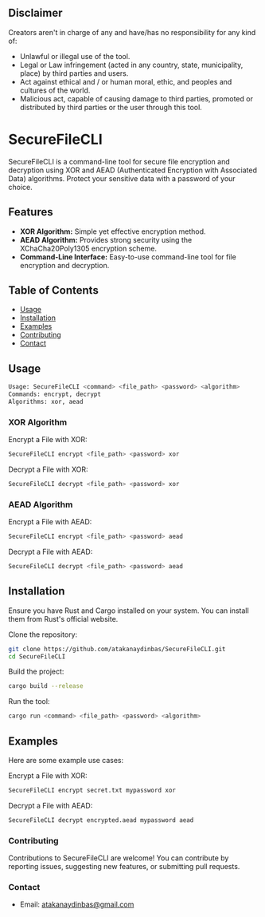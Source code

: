 ## Disclaimer

Creators aren't in charge of any and have/has no responsibility for any kind of:
- Unlawful or illegal use of the tool.
- Legal or Law infringement (acted in any country, state, municipality, place) by third parties and users.
- Act against ethical and / or human moral, ethic, and peoples and cultures of the world.
- Malicious act, capable of causing damage to third parties, promoted or distributed by third parties or the user through this tool.


# SecureFileCLI

SecureFileCLI is a command-line tool for secure file encryption and decryption using XOR and AEAD (Authenticated Encryption with Associated Data) algorithms. Protect your sensitive data with a password of your choice.

## Features

- **XOR Algorithm:** Simple yet effective encryption method.
- **AEAD Algorithm:** Provides strong security using the XChaCha20Poly1305 encryption scheme.
- **Command-Line Interface:** Easy-to-use command-line tool for file encryption and decryption.

## Table of Contents

- [Usage](#usage)
- [Installation](#installation)
- [Examples](#examples)
- [Contributing](#contributing)
- [Contact](#contact)

## Usage

```bash
Usage: SecureFileCLI <command> <file_path> <password> <algorithm>
Commands: encrypt, decrypt
Algorithms: xor, aead
```

### XOR Algorithm
Encrypt a File with XOR:

```bash
SecureFileCLI encrypt <file_path> <password> xor
```
Decrypt a File with XOR:

```bash
SecureFileCLI decrypt <file_path> <password> xor
```


### AEAD Algorithm
Encrypt a File with AEAD:

```bash
SecureFileCLI encrypt <file_path> <password> aead
```
Decrypt a File with AEAD:

```bash
SecureFileCLI decrypt <file_path> <password> aead
```
## Installation
Ensure you have Rust and Cargo installed on your system. You can install them from Rust's official website.

Clone the repository:

```bash
git clone https://github.com/atakanaydinbas/SecureFileCLI.git
cd SecureFileCLI
```
Build the project:

```bash
cargo build --release
```
Run the tool:

```bash
cargo run <command> <file_path> <password> <algorithm>
```
## Examples
Here are some example use cases:

Encrypt a File with XOR:

```bash
SecureFileCLI encrypt secret.txt mypassword xor
```
Decrypt a File with AEAD:

```bash
SecureFileCLI decrypt encrypted.aead mypassword aead
```
### Contributing
Contributions to SecureFileCLI are welcome! You can contribute by reporting issues, suggesting new features, or submitting pull requests.

### Contact
- Email: atakanaydinbas@gmail.com
